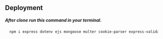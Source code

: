 

## Deployment

##### After clone run this command in your terminal. 
```bash
  npm i express dotenv ejs mongoose multer cookie-parser express-validator jsonwebtoken bcrypt http-errors 
```

